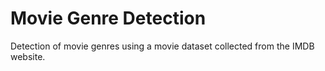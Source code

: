 # Movie Genre Detection
Detection of movie genres using a movie dataset collected from the IMDB website.